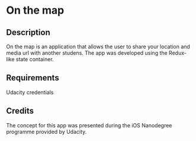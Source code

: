 # On the map

## Description
On the map is an application that allows the user to share your location and media url with another studens.
The app was developed using the Redux-like state container.

## Requirements
Udacity credentials

## Credits
The concept for this app was presented during the iOS Nanodegree programme provided by Udacity.

